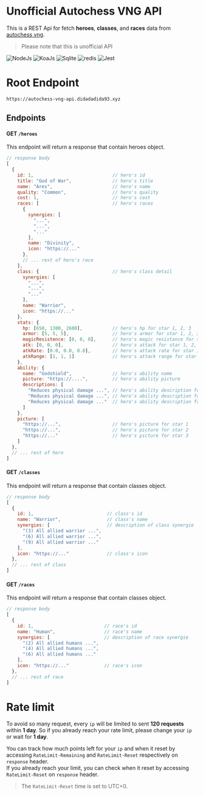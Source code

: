 # Unofficial Autochess VNG API
This is a REST Api for fetch **heroes**, **classes**, and **races** data from
[autochess vng](https://autochessvng.com).

> Please note that this is unofficial API

<div align="left">
<img src="https://img.shields.io/badge/Node.js-43853D?style=plastic&logo=node.js&logoColor=white" alt="NodeJs" />
<img src="https://img.shields.io/static/v1?message=KoaJs&color=black&style=plastic&label=&logo=javascript" alt="KoaJs" />
<img src="https://img.shields.io/badge/SQLite-07405E?style=plastic&logo=sqlite&logoColor=white" alt="Sqlite" />
<img src="https://img.shields.io/badge/redis-CC0000.svg?style=plastic&logo=redis&logoColor=white" alt="redis" />
<img src="https://img.shields.io/badge/Jest-C21325?style=plastic&logo=jest&logoColor=white" alt="Jest" />
</div>

# Root Endpoint
```md
https://autochess-vng-api.didadadida93.xyz
```

## Endpoints

#### GET `/heroes`
This endpoint will return a response that contain heroes object.
```js
// response body
[
  {
    id: 1,                             // hero's id
    title: "God of War",               // hero's title
    name: "Ares",                      // hero's name
    quality: "Common",                 // hero's quality
    cost: 1,                           // hero's cost
    races: [                           // hero's races
      {
        synergies: [
          "...",
          "...",
          "..."
        ],
        name: "Divinity",
        icon: "https://..."
      },
      // ... rest of hero's race
    ],
    class: {                           // hero's class detail
      synergies: [
        "...",
        "...",
        "..."
      ],
      name: "Warrior",
      icon: "https://..."
    },
    stats: {
      hp: [650, 1300, 2600],           // hero's hp for star 1, 2, 3
      armor: [5, 5, 5],                // hero's armor for star 1, 2, 3
      magicResistence: [0, 0, 0],      // hero's magic resistance for star 1, 2, 3
      atk: [0, 0, 0],                  // hero's attack for star 1, 2, 3
      atkRate: [0.0, 0.0, 0.0],        // hero's attack rate for star 1, 2, 3
      atkRange: [1, 1, 1]              // hero's attack range for star 1, 2, 3
    },
    ability: {
      name: "Godshield",               // hero's ability name
      picture: "https://....",         // hero's ability picture
      descriptions: [
        "Reduces physical damage ...", // hero's ability description for star 1
        "Reduces physical damage ...", // hero's ability description for star 2
        "Reduces physical damage ..."  // hero's ability description for star 3
      ]
    },
    picture: [
      "https://...",                   // hero's picture for star 1
      "https://...",                   // hero's picture for star 2
      "https://..."                    // hero's picture for star 3
    ]
  },
  // ... rest of hero
]
```

#### GET `/classes`
This endpoint will return a response that contain classes object.
```js
// response body
[
  {
    id: 1,                           // class's id
    name: "Warrior",                 // class's name
    synergies: [                     // description of class synergie
      "(3) All allied warrior ...",
      "(6) All allied warrior ...",
      "(9) All allied warrior ..."
    ],
    icon: "https://..."              // class's icon
  },
  // ... rest of class
]
```

#### GET `/races`
This endpoint will return a response that contain classes object.
```js
// response body
[
  {
    id: 1,                          // race's id
    name: "Human",                  // race's name
    synergies: [                    // description of race synergie
      "(2) All allied humans ...",
      "(4) All allied humans ...",
      "(6) All allied humans ..."
    ],
    icon: "https://..."             // race's icon
  },
  // ... rest of race
]
```

# Rate limit
To avoid so many request, every `ip` will be limited to sent **120 requests** within **1 day**.
So if you already reach your rate limit, please change your `ip` or wait for **1 day**.

You can track how much points left for your `ip` and when it reset by accessing `RateLimit-Remaining` and `RateLimit-Reset` respectively on `response` header.  
If you already reach your limit, you can check when it reset by accessing `RateLimit-Reset` on `response` header.
> The `RateLimit-Reset` time is set to UTC+0.
